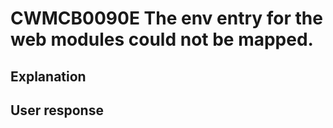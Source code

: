 # CWMCB0090E The env entry for the web modules could not be mapped.

## Explanation

## User response
